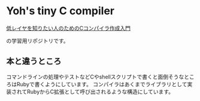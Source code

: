 # Yoh's tiny C compiler

[低レイヤを知りたい人のためのCコンパイラ作成入門](https://www.sigbus.info/compilerbook)

の学習用リポジトリです。

## 本と違うところ

コマンドラインの処理やテストなどCやshellスクリプトで書くと面倒そうなところはRubyで書くようにしています。
コンパイラはあくまでライブラリとして実装されてRubyからC拡張として呼び出されるような構造にしています。
